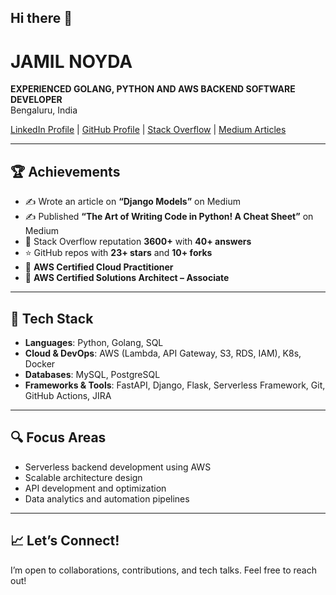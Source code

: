 ## Hi there 👋

# JAMIL NOYDA

**EXPERIENCED GOLANG, PYTHON AND AWS BACKEND SOFTWARE DEVELOPER**  
Bengaluru, India  

[LinkedIn Profile](https://www.linkedin.com/in/jamilnoyda/) | [GitHub Profile](https://github.com/jamilnoyda) | [Stack Overflow](https://stackoverflow.com/users/jamil-noyda) | [Medium Articles](https://medium.com/@jamilnoyda)

---

## 🏆 Achievements

- ✍️ Wrote an article on **“Django Models”** on Medium  
- ✍️ Published **“The Art of Writing Code in Python! A Cheat Sheet”** on Medium  
- 🧠 Stack Overflow reputation **3600+** with **40+ answers**  
- ⭐ GitHub repos with **23+ stars** and **10+ forks**  
- 📜 **AWS Certified Cloud Practitioner**  
- 📜 **AWS Certified Solutions Architect – Associate**

---

## 🔧 Tech Stack

- **Languages**: Python, Golang, SQL  
- **Cloud & DevOps**: AWS (Lambda, API Gateway, S3, RDS, IAM), K8s, Docker  
- **Databases**: MySQL, PostgreSQL
- **Frameworks & Tools**: FastAPI, Django, Flask, Serverless Framework, Git, GitHub Actions, JIRA  

---

## 🔍 Focus Areas

- Serverless backend development using AWS  
- Scalable architecture design  
- API development and optimization  
- Data analytics and automation pipelines  

---

## 📈 Let’s Connect!

I’m open to collaborations, contributions, and tech talks. Feel free to reach out!
